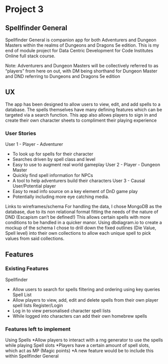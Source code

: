 # Project 3

## Spellfinder General

Spellfinder General is companion app for both Adventurers and Dungeon Masters within the realms of Dungeons and Dragons 5e edition. This is my end of module project for Data Centric Development for Code Institutes Online full stack course.

Note:  Adventurers and Dungeon Masters will be collectively referred to as “players” from here on out, with DM being shorthand for Dungeon Master and DND referring to Dungeons and Dragons 5e edition

## UX
The app has been designed to allow users to view, edit, and add spells to a database. The spells themselves have many defining features which can be targeted via a search function. This app also allows players to sign in and create their own character sheets to compliment their playing experience 

### User Stories
User 1 - Player - Adventurer 
* To look up for spells for their character 
* Searches driven by spell class and level
* Easy to use to augment real world gameplay
User 2 - Player - Dungeon Master 
* Quickly find spell information for NPCs
* A tool to help adventurers build their characters
User 3 - Causal User/Potential player
* Easy to read info source on a key element of DnD game play
* Potentially including more eye catching media.

Links to wireframes/schema
For handling the data, I chose MongoDB as the database, due to its non relational format fitting the needs of the nature of DND (Escapism can’t be defined!) This allows certain spells with more conditions to be handled in a quicker manor. Using dbdiagram.io to create a mockup of the schema I chose to drill down the fixed outlines (Die Value, Spell level) into their own collections to allow each unique spell to pick values from said collections.

## Features
### Existing Features

Spellfinder
* Allow users to search for spells filtering and ordering using key queries
Spell List
* Allow players to view, add, edit and delete spells from their own player spell lists
Register/Login
* Log in to view personalised character  spell lists
* While logged into characters can add their own homebrew spells

### Features left to implement 
Using Spells
*Allow players to interact with a rng generator to use the spells while playing
Spell slots
*Players have a certain amount of spell slots, which act as MP (Magic points)
*A new feature would be to include this within Spellfinder General
